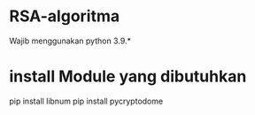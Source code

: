 # RSA-algoritma
Wajib menggunakan python 3.9.*
# install Module yang dibutuhkan
pip install libnum
pip install pycryptodome
